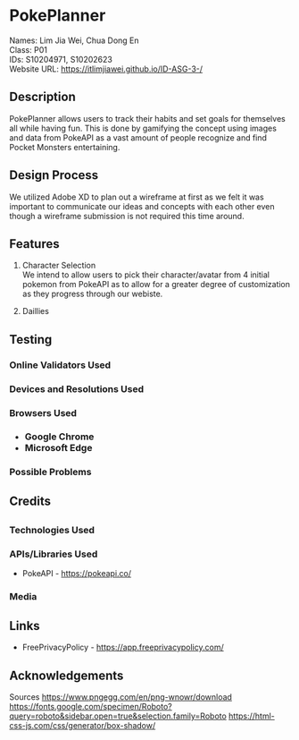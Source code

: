 <h1>PokePlanner</h1>

Names: Lim Jia Wei, Chua Dong En<br>
Class: P01<br>
IDs: S10204971, S10202623 <br>
Website URL: https://itlimjiawei.github.io/ID-ASG-3-/<br>

<h2>Description</h2>

PokePlanner allows users to track their habits and set goals for themselves all while having fun. This is done by gamifying the concept using images and data from PokeAPI as a vast amount of people recognize and find Pocket Monsters entertaining.





<h2>Design Process</h2>

We utilized Adobe XD to plan out a wireframe at first as we felt it was important to communicate our ideas and concepts with each other even though a wireframe submission is not required this time around. 




<h2>Features</h2>

1. Character Selection<br>
We intend to allow users to pick their character/avatar from 4 initial pokemon from PokeAPI as to allow for a greater degree of customization as they progress through our webiste.

2. Daillies <br>




<h2>Testing</h2>





<h3>Online Validators Used</h3>




<h3>Devices and Resolutions Used</h3>




<h3>Browsers Used<h3>

* Google Chrome
* Microsoft Edge


<h3>Possible Problems</h3>




<h2>Credits<h2>




<h3>Technologies Used</h3>



<h3>APIs/Libraries Used</h3>

* PokeAPI - https://pokeapi.co/



<h3>Media</h3>




<h2>Links</h2>

* FreePrivacyPolicy - https://app.freeprivacypolicy.com/


<h2>Acknowledgements</h2>


Sources
https://www.pngegg.com/en/png-wnowr/download
https://fonts.google.com/specimen/Roboto?query=roboto&sidebar.open=true&selection.family=Roboto
https://html-css-js.com/css/generator/box-shadow/